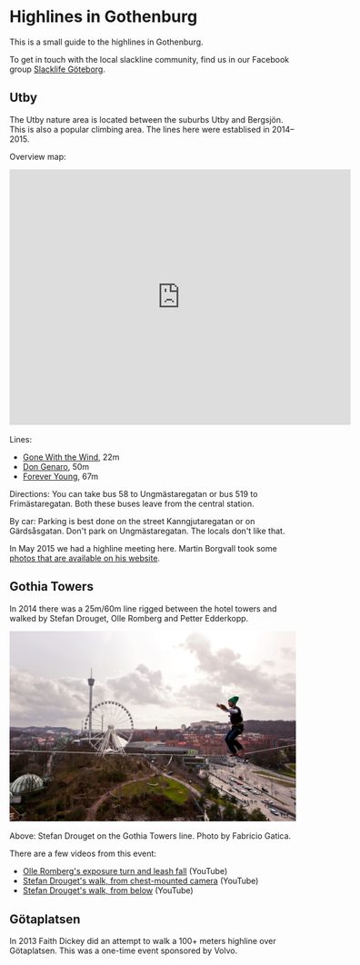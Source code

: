 Highlines in Gothenburg
=======================

This is a small guide to the highlines in Gothenburg.

To get in touch with the local slackline community, find us in our Facebook group [Slacklife Göteborg](https://www.facebook.com/groups/215519055284206/).

Utby
----

The Utby nature area is located between the suburbs Utby and Bergsjön. This is also a popular climbing area. The lines here were establised in 2014–2015.

Overview map:

<iframe src="http://kartor.eniro.se/m/Ilc9f?embed=true&center=57.744571918686304,12.064404487609863&zoom=15&layer=hybrid"
 width="600" height="450" frameborder="0" style="border:0"></iframe>

<noframes><p><a href="http://kartor.eniro.se/m/Ilc9f">Go to map at Eniro</a></p></noframes>

Lines:

* [Gone With the Wind](gone-with-the-wind.md), 22m
* [Don Genaro](don-genaro.md), 50m
* [Forever Young](forever-young.md), 67m

Directions: You can take bus 58 to Ungmästaregatan or bus 519 to Frimästaregatan. Both these buses leave from the central station.

By car: Parking is best done on the street Kanngjutaregatan or on Gärdsåsgatan. Don't park on Ungmästaregatan. The locals don't like that.

In May 2015 we had a highline meeting here. Martin Borgvall took some [photos that are available on his website](http://www.illbattingbild.com/highline).

Gothia Towers
-------------

In 2014 there was a 25m/60m line rigged between the hotel towers and walked by Stefan Drouget, Olle Romberg and Petter Edderkopp.

![Stefan Drouget on Gothia Towers highline by Fabricio Gatica](img/gothia-towers-stefan.jpg)

Above: Stefan Drouget on the Gothia Towers line. Photo by Fabricio Gatica.

There are a few videos from this event:

* [Olle Romberg's exposure turn and leash fall](https://www.youtube.com/watch?v=ml0JszGnXdg) (YouTube)
* [Stefan Drouget's walk, from chest-mounted camera](https://www.youtube.com/embed/e_wk2X3J2s0) (YouTube)
* [Stefan Drouget's walk, from below](https://www.youtube.com/watch?v=eU9BlVg9tVI) (YouTube)

Götaplatsen
-----------

In 2013 Faith Dickey did an attempt to walk a 100+ meters highline over Götaplatsen. This was a one-time event sponsored by Volvo.


